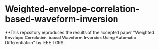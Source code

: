 # Weighted-envelope-correlation-based-waveform-inversion
**This repository reproduces the results of the accepted paper "Weighted Envelope Correlation-based Waveform Inversion Using Automatic Differentiation" by IEEE TGRS. 
